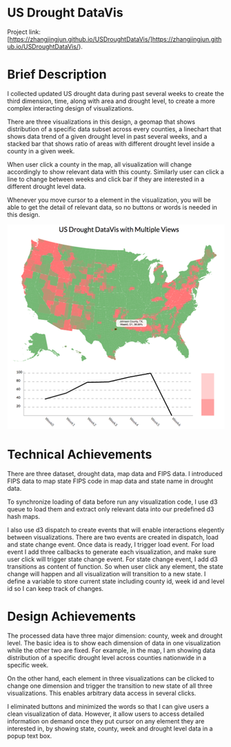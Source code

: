 # US Drought DataVis

Project link: [https://zhangjingjun.github.io/USDroughtDataVis/]https://zhangjingjun.github.io/USDroughtDataVis/).

# Brief Description

I collected updated US drought data during past several weeks to create the third dimension, time, along with area and drought level, to create a more complex interacting design of visualizations. 

There are three visualizations in this design, a geomap that shows distribution of a specific data subset across every counties, a linechart that shows data trend of a given drought level in past several weeks, and a stacked bar that shows ratio of areas with different drought level inside a county in a given week.  

When user click a county in the map, all visualization will change accordingly to show relevant data with this county. Similarly user can click a line to change between weeks and click bar if they are interested in a different drought level data.

Whenever you move cursor to a element in the visualization, you will be able to get the detail of relevant data, so no buttons or words is needed in this design. 

![screenshot](drought.png)

# Technical Achievements

There are three dataset, drought data, map data and FIPS data. I introduced FIPS data to map state FIPS code in map data and state name in drought data. 

To synchronize loading of data before run any visualization code, I use d3 queue to load them and extract only relevant data into our predefined d3 hash maps. 

I also use d3 dispatch to create events that will enable interactions elegently between visualizations. There are two events are created in dispatch, load and state change event. Once data is ready, I trigger load event. For load event I add three callbacks to generate each visualization, and make sure user click will trigger state change event. For state change event, I add d3 transitions as content of function. So when user click any element, the state change will happen and all visualization will transition to a new state. I define a variable to store current state including county id, week id and level id so I can keep track of changes.

# Design Achievements

The processed data have three major dimension: county, week and drought level. The basic idea is to show each dimension of data in one visualization while the other two are fixed. For example, in the map, I am showing data distribution of a specific drought level across counties nationwide in a specific week. 

On the other hand, each element in three visualizations can be clicked to change one dimension and trigger the transition to new state of all three visualizations. This enables arbitrary data access in several clicks.

I eliminated buttons and minimized the words so that I can give users a clean visualization of data. However, it allow users to access detailed information on demand once they put cursor on any element they are interested in, by showing state, county, week and drought level data in a popup text box.
